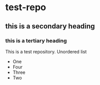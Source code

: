 # test-repo
## this is a secondary heading
### this is a tertiary heading
This is a test repository.
Unordered list
* One
* Four
* Three
* Two

